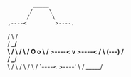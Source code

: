             _____
           /     \
          /       \
    ,----<         >----.
   /      \       /      \
  /        \_____/        \
  \        /     \        /
   \      /  O o  \      /
    >----<    v    >----<
   /      \ (---) /      \
  /        \_____/        \
  \        /     \        /
   \      /       \      /
    `----<         >----'
          \       /
           \_____/
<!---
jdomonellpax8/jdomonellpax8 is a ✨ special ✨ repository because its `README.md` (this file) appears on your GitHub profile.
You can click the Preview link to take a look at your changes.
--->
